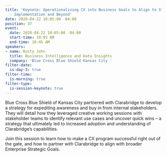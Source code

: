 ```yaml
---
title: 'Keynote: Operationalizing CX into Business Goals to Align to Strategic Initiative
  - Implementation and Beyond'
date: 2020-04-22 10:05:00 -04:00
position: 37
event:
  date: 2020-04-22 10:05:00 -04:00
  start-time: 10:05 AM
  end-time: 10:45 AM
speakers:
- name: Rusty John
  title: Business Intelligence and Data Insights
  company: 'Blue Cross Blue Shield Kansas City '
filter-date:
  is-day-3: true
filter-time:
  is-morning: true
filter-type:
  is-session-keynote: true
---
```


Blue Cross Blue Shield of Kansas City partnered with Clarabridge to develop a strategy for expediting awareness and buy in from internal stakeholders. They will detail how they leveraged creative working sessions with stakeholder teams to identify relevant use cases and uncover quick wins – a strategy that ultimately led to increased adoption and understanding of Clarabridge’s capabilities. 

Join this session to learn how to make a CX program successful right out of the gate, and how to partner with Clarabridge to align with broader Enterprise Strategic Goals. 